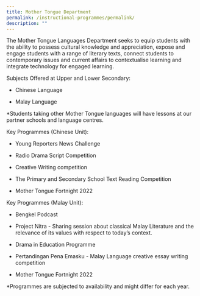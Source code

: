 ```yaml
---
title: Mother Tongue Department
permalink: /instructional-programmes/permalink/
description: ""
---
```

The Mother Tongue Languages Department seeks to equip students with the ability to possess cultural knowledge and appreciation, expose and engage students with a range of literary texts, connect students to contemporary issues and current affairs to contextualise learning and integrate technology for engaged learning.

Subjects Offered at Upper and Lower Secondary:


*   Chinese Language
    
*   Malay Language
    
*Students taking other Mother Tongue languages will have lessons at our partner schools and language centres. 

  

Key Programmes (Chinese Unit):
 

*   Young Reporters News Challenge 
    
*   Radio Drama Script Competition 
    
*   Creative Writing competition 
    
*   The Primary and Secondary School Text Reading Competition 
    
*   Mother Tongue Fortnight 2022
     

Key Programmes (Malay Unit):


*   Bengkel Podcast 
    
*   Project Nitra - Sharing session about classical Malay Literature and the relevance of its values with respect to today’s context. 
    
*   Drama in Education Programme 
    
*   Pertandingan Pena Emasku - Malay Language creative essay writing competition
    
*   Mother Tongue Fortnight 2022
    
*Programmes are subjected to availability and might differ for each year.

